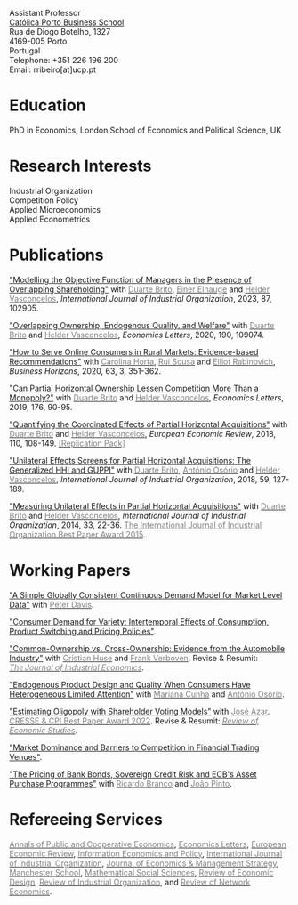 Assistant Professor<br/>
[Católica Porto Business School](https://catolicabs.porto.ucp.pt/)<br/>
Rua de Diogo Botelho, 1327<br/>
4169-005 Porto<br/>
Portugal<br/>
Telephone: +351 226 196 200<br/>
Email: rribeiro[at]ucp.pt<br/>

# Education<br/>
PhD in Economics, London School of Economics and Political Science, UK

# Research Interests<br/>
Industrial Organization<br/>
Competition Policy<br/>
Applied Microeconomics<br/>
Applied Econometrics<br/>

# Publications<br/>
["Modelling the Objective Function of Managers in the Presence of Overlapping Shareholding"](https://doi.org/10.1016/j.ijindorg.2022.102905) with [<span style="color: #808080">Duarte Brito</span>](https://www.dcsa.fct.unl.pt/pessoas/professor-associado-com-agregacao/duarte-brito), [<span style="color: #808080">Einer Elhauge</span>](https://hls.harvard.edu/faculty/directory/10234/Elhauge) and [<span style="color: #808080">Helder Vasconcelos</span>](https://www.fep.up.pt/docentes/hvasconcelos/), *International Journal of Industrial Organization*, 2023, 87, 102905.  

["Overlapping Ownership, Endogenous Quality, and Welfare"](https://doi.org/10.1016/j.econlet.2020.109074) with [<span style="color: #808080">Duarte Brito</span>](https://www.dcsa.fct.unl.pt/pessoas/professor-associado-com-agregacao/duarte-brito) and [<span style="color: #808080">Helder Vasconcelos</span>](https://www.fep.up.pt/docentes/hvasconcelos/), *Economics Letters*, 2020, 190, 109074.

["How to Serve Online Consumers in Rural Markets: Evidence-based Recommendations"](https://doi.org/10.1016/j.bushor.2020.01.007) with [<span style="color: #808080">Carolina Horta</span>](https://www.researchgate.net/profile/Carolina-Horta), [<span style="color: #808080">Rui Sousa</span>](https://rsousaedu.wordpress.com/) and [<span style="color: #808080">Elliot Rabinovich</span>](https://search.asu.edu/profile/330867), *Business Horizons*, 2020, 63, 3, 351-362.

["Can Partial Horizontal Ownership Lessen Competition More Than a Monopoly?"](https://doi.org/10.1016/j.econlet.2018.12.039) with [<span style="color: #808080">Duarte Brito</span>](https://www.dcsa.fct.unl.pt/pessoas/professor-associado-com-agregacao/duarte-brito) and [<span style="color: #808080">Helder Vasconcelos</span>](https://www.fep.up.pt/docentes/hvasconcelos/), *Economics Letters*, 2019, 176, 90-95. 

["Quantifying the Coordinated Effects of Partial Horizontal Acquisitions"](https://doi.org/10.1016/j.euroecorev.2018.07.009) with [<span style="color: #808080">Duarte Brito</span>](https://www.dcsa.fct.unl.pt/pessoas/professor-associado-com-agregacao/duarte-brito) and [<span style="color: #808080">Helder Vasconcelos</span>](https://www.fep.up.pt/docentes/hvasconcelos/), *European Economic Review*, 2018, 110, 108-149. [<span style="color: #808080">[Replication Pack]</span>](https://ars.els-cdn.com/content/image/1-s2.0-S0014292118301156-mmc1.zip)

["Unilateral Effects Screens for Partial Horizontal Acquisitions: The Generalized HHI and GUPPI"](https://doi.org/10.1016/j.ijindorg.2018.03.005) with [<span style="color: #808080">Duarte Brito</span>](https://www.dcsa.fct.unl.pt/pessoas/professor-associado-com-agregacao/duarte-brito), [<span style="color: #808080">António Osório</span>](http://gandalf.fee.urv.cat/professors/AntonioOsorio/index.html) and [<span style="color: #808080">Helder Vasconcelos</span>](https://www.fep.up.pt/docentes/hvasconcelos/), *International Journal of Industrial Organization*, 2018, 59, 127-189.

["Measuring Unilateral Effects in Partial Horizontal Acquisitions"](https://doi.org/10.1016/j.ijindorg.2013.12.003) with [<span style="color: #808080">Duarte Brito</span>](https://www.dcsa.fct.unl.pt/pessoas/professor-associado-com-agregacao/duarte-brito) and [<span style="color: #808080">Helder Vasconcelos</span>](https://www.fep.up.pt/docentes/hvasconcelos/), *International Journal of Industrial Organization*, 2014, 33, 22-36. [<span style="color: #808080">The International Journal of Industrial Organization Best Paper Award 2015</span>](https://www.journals.elsevier.com/international-journal-of-industrial-organization/awards/best-paper-award-2015/).

# Working Papers<br/>
["A Simple Globally Consistent Continuous Demand Model for Market Level Data"](https://papers.ssrn.com/sol3/papers.cfm?abstract_id=1690163) with [<span style="color: #808080">Peter Davis</span>](https://www.brattle.com/experts/peter-davis/).

["Consumer Demand for Variety: Intertemporal Effects of Consumption, Product Switching and Pricing Policies"](https://papers.ssrn.com/sol3/papers.cfm?abstract_id=1690144).

["Common-Ownership vs. Cross-Ownership: Evidence from the Automobile Industry"](https://papers.ssrn.com/sol3/papers.cfm?abstract_id=4313096) with [<span style="color: #808080">Cristian Huse</span>](https://cristianhuse.webs.com/) and [<span style="color: #808080">Frank Verboven</span>](https://sites.google.com/site/frankverbo/research). Revise & Resumit: [<span style="color: #808080">*The Journal of Industrial Economics*</span>]([https://www.restud.com/](https://onlinelibrary.wiley.com/journal/14676451)). 

["Endogenous Product Design and Quality When Consumers Have Heterogeneous Limited Attention"](https://papers.ssrn.com/sol3/papers.cfm?abstract_id=2860456) with [<span style="color: #808080">Mariana Cunha</span>](https://catolicabs.porto.ucp.pt/person/mariana-alves-da-cunha) and [<span style="color: #808080">António Osório</span>](http://gandalf.fee.urv.cat/professors/AntonioOsorio/index.html).

["Estimating Oligopoly with Shareholder Voting Models"](https://papers.ssrn.com/sol3/papers.cfm?abstract_id=3988265) with [<span style="color: #808080">José Azar</span>](https://sites.google.com/site/joseazar/). [<span style="color: #808080">CRESSE & CPI Best Paper Award 2022</span>](https://www.cresse.info/cresse-cpi-awards/). Revise & Resumit: [<span style="color: #808080">*Review of Economic Studies*</span>](https://www.restud.com/). 

["Market Dominance and Barriers to Competition in Financial Trading Venues"](https://papers.ssrn.com/sol3/papers.cfm?abstract_id=1287443).

["The Pricing of Bank Bonds, Sovereign Credit Risk and ECB's Asset Purchase Programmes"](https://papers.ssrn.com/sol3/papers.cfm?abstract_id=3691310) with  [<span style="color: #808080">Ricardo Branco</span>](https://www.linkedin.com/in/ricardo-branco-14819394) and [<span style="color: #808080">João Pinto</span>](https://catolicabs.porto.ucp.pt/person/joao-filipe-monteiro-pinto).

# Refereeing Services<br/>
[<span style="color: #808080">Annals of Public and Cooperative Economics</span>](https://onlinelibrary.wiley.com/journal/14678292), [<span style="color: #808080">Economics Letters</span>](https://www.sciencedirect.com/journal/economics-letters), [<span style="color: #808080">European Economic Review</span>](https://www.journals.elsevier.com/european-economic-review), [<span style="color: #808080">Information Economics and Policy</span>](https://www.journals.elsevier.com/information-economics-and-policy/), [<span style="color: #808080">International Journal of Industrial Organization</span>](https://www.journals.elsevier.com/international-journal-of-industrial-organization), [<span style="color: #808080">Journal of Economics & Management Strategy</span>](https://onlinelibrary.wiley.com/journal/15309134), [<span style="color: #808080">Manchester School</span>](https://onlinelibrary.wiley.com/journal/14679957), [<span style="color: #808080">Mathematical Social Sciences</span>](https://www.sciencedirect.com/journal/mathematical-social-sciences), [<span style="color: #808080">Review of Economic Design</span>](https://www.springer.com/journal/10058), [<span style="color: #808080">Review of Industrial Organization</span>](https://www.springer.com/journal/11151), and [<span style="color: #808080">Review of Network Economics</span>](https://www.degruyter.com/rne).
